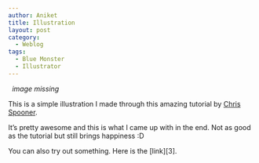 ```yaml
---
author: Aniket
title: Illustration
layout: post
category:
  - Weblog
tags:
  - Blue Monster
  - Illustrator
---
```

 
_image missing_

This is a simple illustration I made through this amazing tutorial by [Chris Spooner][2].

It’s pretty awesome and this is what I came up with in the end. Not as good as the tutorial but still brings happiness :D

You can also try out something. Here is the [link][3].

 [1]: http://www.blog.spoongraphics.co.uk/ "Chris Spooner"
 [2]: http://www.blog.spoongraphics.co.uk/articles/create-a-cute-baby-monster-character-in-illustrator